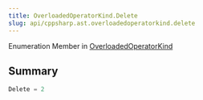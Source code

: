 ```yaml
---
title: OverloadedOperatorKind.Delete
slug: api/cppsharp.ast.overloadedoperatorkind.delete
---
```

Enumeration Member in [OverloadedOperatorKind](/api/cppsharp/ast/overloadedoperatorkind)

## Summary



```csharp
Delete = 2
```

